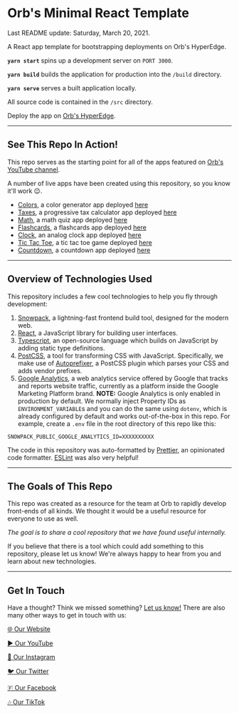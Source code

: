 # Orb's Minimal React Template

Last README update: Saturday, March 20, 2021.

A React app template for bootstrapping deployments on Orb's HyperEdge.

**`yarn start`** spins up a development server on `PORT 3000`.

**`yarn build`** builds the application for production into the `/build` directory.

**`yarn serve`** serves a built application locally.

All source code is contained in the `/src` directory.

Deploy the app on [Orb's HyperEdge](https://console.orbclouds.com?id=606019a808e440587e87d7c5).

---
## See This Repo In Action!

This repo serves as the starting point for all of the apps featured on [Orb's YouTube channel](https://yt.orbclouds.com?id=606019a808e440587e87d7c5).

A number of live apps have been created using this repository, so you know it'll work 😉.

- [Colors](https://github.orbclouds.com?id=606019a808e440587e87d7c5&to=60601f8108e440587e87d7c8), a color generator app deployed [here](https://apps.orbclouds.com?id=606019a808e440587e87d7c5&to=60661c8c92b45e0abe0e055f)
- [Taxes](https://github.orbclouds.com?id=606019a808e440587e87d7c5&to=6060205308e440587e87d7c9), a progressive tax calculator app deployed [here](https://apps.orbclouds.com?id=606019a808e440587e87d7c5&to=60661c9a92b45e0abe0e0560)
- [Math](https://github.orbclouds.com?id=606019a808e440587e87d7c5&to=606be6b8ab35fd6d45a1a587), a math quiz app deployed [here](https://apps.orbclouds.com?id=606019a808e440587e87d7c5&to=606be6a9ab35fd6d45a1a586)
- [Flashcards](https://github.orbclouds.com?id=606019a808e440587e87d7c5&to=606be5e1ab35fd6d45a1a585), a flashcards app deployed [here](https://apps.orbclouds.com?id=606019a808e440587e87d7c5&to=606be5c0ab35fd6d45a1a584)
- [Clock](https://github.orbclouds.com?id=606019a808e440587e87d7c5&to=606b4f28d416365a7d038767), an analog clock app deployed [here](https://apps.orbclouds.com?id=606019a808e440587e87d7c5&to=606b4f36d416365a7d038768)
- [Tic Tac Toe](https://github.orbclouds.com?id=606019a808e440587e87d7c5&to=6075e7afbdac4b72e3af4a91), a tic tac toe game deployed [here](https://apps.orbclouds.com?id=606019a808e440587e87d7c5&to=6075e795bdac4b72e3af4a90)
- [Countdown](https://github.orbclouds.com?id=606019a808e440587e87d7c5&to=608ff971e55ee7035d852365), a countdown app deployed [here](https://apps.orbclouds.com?id=606019a808e440587e87d7c5&to=608ff95fe55ee7035d852364)

---
## Overview of Technologies Used

This repository includes a few cool technologies to help you fly through development:

1. [Snowpack](https://www.snowpack.dev), a lightning-fast frontend build tool, designed for the modern web.
2. [React](https://reactjs.org/), a JavaScript library for building user interfaces.
3. [Typescript](https://www.typescriptlang.org/), an open-source language which builds on JavaScript by adding static type definitions.
4. [PostCSS](https://postcss.org/), a tool for transforming CSS with JavaScript. Specifically, we make use of [Autoprefixer](https://autoprefixer.github.io/), a PostCSS plugin which parses your CSS and adds vendor prefixes.
5. [Google Analytics](https://analytics.google.com/), a web analytics service offered by Google that tracks and reports website traffic, currently as a platform inside the Google Marketing Platform brand. **NOTE:** Google Analytics is only enabled in production by default. We normally inject Property IDs as `ENVIRONMENT_VARIABLE`s and you can do the same using `dotenv`, which is already configured by default and works out-of-the-box in this repo. For example, create a `.env` file in the root directory of this repo like this:

```
SNOWPACK_PUBLIC_GOOGLE_ANALYTICS_ID=XXXXXXXXXX
```

The code in this repository was auto-formatted by [Prettier](https://prettier.io/), an opinionated code formatter. [ESLint](https://eslint.org/) was also very helpful!

---

## The Goals of This Repo

This repo was created as a resource for the team at Orb to rapidly develop front-ends of all kinds. We thought it would be a useful resource for everyone to use as well.

*The goal is to share a cool repository that we have found useful internally.*

If you believe that there is a tool which could add something to this repository, please let us know! We're always happy to hear from you and learn about new technologies.

---

## Get In Touch

Have a thought? Think we missed something? [Let us know!](https://www.orbclouds.com/get-in-touch?id=606019a808e440587e87d7c5) There are also many other ways to get in touch with us:

[🌐 Our Website](https://www.orbclouds.com?id=606019a808e440587e87d7c5)

[▶️  Our YouTube](https://yt.orbclouds.com?id=606019a808e440587e87d7c5)

[📸 Our Instagram](https://ig.orbclouds.com?id=606019a808e440587e87d7c5)

[🐦 Our Twitter](https://twitter.orbclouds.com?id=606019a808e440587e87d7c5)

[🇫 Our Facebook](https://fb.orbclouds.com?id=606019a808e440587e87d7c5)

[🎶 Our TikTok](https://tiktok.orbclouds.com?id=606019a808e440587e87d7c5)
